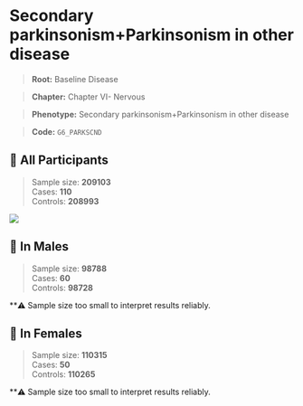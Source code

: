 # Secondary parkinsonism+Parkinsonism in other disease

> **Root:** Baseline Disease  

> **Chapter:** Chapter VI- Nervous  

> **Phenotype:** Secondary parkinsonism+Parkinsonism in other disease  

> **Code:** `G6_PARKSCND`

## 🧪 All Participants  
> Sample size: **209103**  
> Cases: **110**  
> Controls: **208993**
<img src="/Disease/Figures/ALL/Incidence/G6_PARKSCND.png"/>
<CsvTable src="/public/Disease/Data/ALL/Incidence/COX_G6_PARKSCND.csv" label="🔍 View full results" />

## 👨 In Males  
> Sample size: **98788**  
> Cases: **60**  
> Controls: **98728**

**⚠️ Sample size too small to interpret results reliably.


## 👩 In Females  
> Sample size: **110315**  
> Cases: **50**  
> Controls: **110265**

**⚠️ Sample size too small to interpret results reliably.

